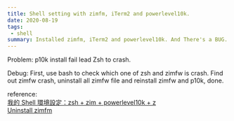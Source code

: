 ```yaml
---
title: Shell setting with zimfm, iTerm2 and powerlevel10k.
date: 2020-08-19
tags: 
 - shell
summary: Installed zimfm, iTerm2 and powerlevel10k. And There's a BUG.
---
```


Problem: p10k install fail lead Zsh to crash.

Debug: First, use bash to check which one of zsh and zimfw is crash. Find out zimfw crash, uninstall all zimfw file and reinstall zimfw and p10k, done.

reference: <br>[我的 Shell 環境設定：zsh + zim + powerlevel10k + z](https://hiraku.tw/2020/02/5907/)
 <br>[Uninstall zimfm](https://github.com/zimfw/zimfw#uninstalling)